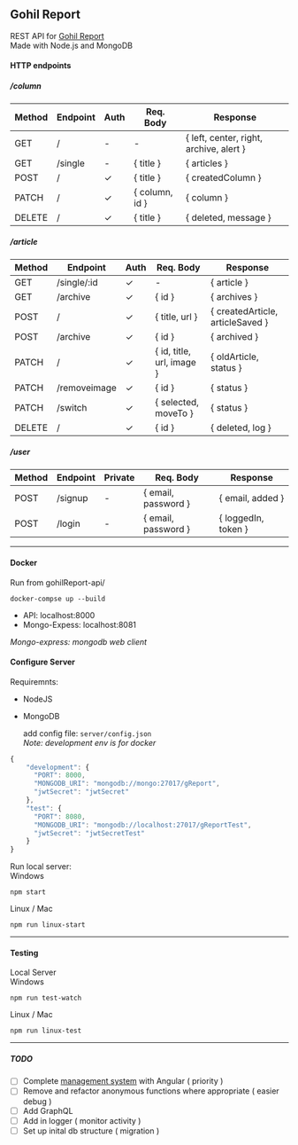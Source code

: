 ## Gohil Report

   REST API for [Gohil Report](http://www.gohilreport.com)  
   Made with Node.js and MongoDB  

#### HTTP endpoints  

##### /column
Method | Endpoint | Auth | Req. Body | Response
--- | --- | --- | --- | ---
GET | / | - | - | { left, center, right, archive, alert }
GET | /single | - | { title } |  { articles }
POST | / | ✓ | { title }| { createdColumn }
PATCH | / |  ✓ | { column, id } | { column }
DELETE | / |  ✓ | { title } | { deleted, message }

##### /article
Method | Endpoint | Auth | Req. Body | Response
--- | --- | --- | --- | ---
GET | /single/:id |  ✓ | - | { article }
GET | /archive |  ✓ | { id } | { archives }
POST | / |  ✓ | { title, url } | { createdArticle, articleSaved }
POST | /archive |  ✓ | { id } | { archived }
PATCH | / |  ✓ | { id, title, url, image   } | { oldArticle, status }
PATCH | /removeimage |  ✓ | { id } | { status }
PATCH | /switch |  ✓ | { selected, moveTo } | { status }
DELETE | / |  ✓ | { id } | { deleted, log }

##### /user
Method | Endpoint | Private | Req. Body | Response
--- | --- | --- | --- | ---
POST | /signup | - | { email, password } | { email, added }
POST | /login | - | { email, password } | { loggedIn, token }

___

#### Docker  

Run from gohilReport-api/
```
docker-compse up --build
```

* API:            localhost:8000
* Mongo-Expess:   localhost:8081

_Mongo-express: mongodb web client_

#### Configure Server
Requiremnts:
* NodeJS
* MongoDB  

  add config file: `server/config.json`  
_Note: development env is for docker_
```javascript
{
    "development": {
      "PORT": 8000,
      "MONGODB_URI": "mongodb://mongo:27017/gReport",
      "jwtSecret": "jwtSecret"
    },
    "test": {
      "PORT": 8080,
      "MONGODB_URI": "mongodb://localhost:27017/gReportTest",
      "jwtSecret": "jwtSecretTest"
    }
}
```  

Run local server:  
Windows  
```
npm start
```

Linux / Mac  
```
npm run linux-start
```  

___

#### Testing

Local Server  
Windows
```
npm run test-watch
```

Linux / Mac  
```
npm run linux-test
```  
___

##### TODO
- [ ] Complete [management system](https://github.com/hitesh-92/gohilReportManager) with Angular ( priority )
- [ ] Remove and refactor anonymous functions where appropriate ( easier debug )
- [ ] Add GraphQL
- [ ] Add in logger ( monitor activity )
- [ ] Set up inital db structure ( migration )
